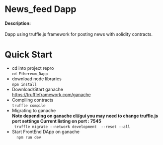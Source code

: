 # News_feed Dapp
#### Description:
Dapp using truffle.js framework for posting news with solidity contracts.
# Quick Start
* cd into project repro</br>
   `cd Ethereum_Dapp`
*  download node libraries</br>
   `npm install`
* Download/Start ganache</br>
https://truffleframework.com/ganache
* Compiling contracts</br>
    `truffle compile`
* Migrating to ganache</br>
**Note depending on ganache cli/gui you may need to change truffle.js port settings Current listing on port : 7545**</br>
` truffle migrate --network development  --reset --all`
*  Start FrontEnd DApp on ganache</br>
`  npm run dev`
